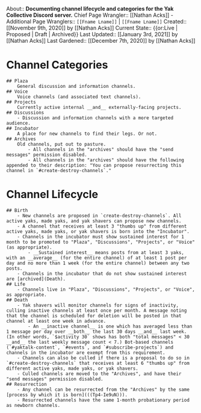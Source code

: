 About:: __Documenting channel lifecycle and categories for the Yak Collective Discord server.__
Chief Page Wrangler:: [[Nathan Acks]]
    - Additional Page Wranglers:: `[[Fname Lname]]` | `[[Fname Lname]]`
Created:: [[November 9th, 2020]] by [[Nathan Acks]]
Current State:: {{or:Live | Proposed | Draft | Archived}} 
Last Updated:: [[January 3rd, 2021]] by [[Nathan Acks]]
Last Gardened:: [[December 7th, 2020]] by [[Nathan Acks]]
# Channel Categories
    ## Plaza
        General discussion and information channels.
    ## Voice
        Voice channels (and associated text channels).
    ## Projects
        Currently active internal __and__ externally-facing projects. 
    ## Discussions
        - Discussion and information channels with a more targeted audience.
    ## Incubator
        A place for new channels to find their legs. Or not.
    ## Archives
        Old channels, put out to pasture.
            - All channels in the "archives" should have the "send messages" permission disabled.
            - All channels in the "archives" should have the following appended to their description: "You can propose resurrecting this channel in `#create-destroy-channels`."
# Channel Lifecycle
    ## Birth
        - New channels are proposed in `create-destroy-channels`. All active yaks, made yaks, and yak shavers can propose new channels.
        - A channel that receives at least 3 "thumbs up" from different active yaks, made yaks, or yak shavers is born into the "Incubator".
        - Channels in the incubator must show sustained interest for 1 month to be promoted to "Plaza", "Discussions", "Projects", or "Voice" (as appropriate).
            - __Sustained interest__ means posts from at least 3 yaks, with an __average__ (for the entire channel) of at least 1 post per day and no more than 1 week (for the entire channel) between any two posts.
        - Channels in the incubator that do not show sustained interest are [archived](Death).
    ## Life
        - Channels live in "Plaza", "Discussions", "Projects", or "Voice", as appropriate.
    ## Death
        - Yak shavers will monitor channels for signs of inactivity, culling inactive channels at least once per month. A message noting that the channel is scheduled for deletion will be posted in that channel at least one week in advance.
            - An __inactive channel__ is one which has averaged less than 1 message per day over __both__ the last 30 days __and__ last week. (In other words, `$activity 30` shows has both "total messages" < 30 __and__ the last weekly message count < 7.) Bot-based channels (`#yaktalk-content`, `#events`, and `#subscribe-projects`) and channels in the incubator are exempt from this requirement.
        - Channels can also be culled if there is a proposal to do so in `#create-destroy-channels` that receives at least 6 "thumbs up" from different active yaks, made yaks, or yak shavers.
        - Culled channels are moved to the "Archives", and have their "send messages" permission disabled.
    ## Resurrection
        - Any channel can be resurrected from the "Archives" by the same [process by which it is born](((Tp4-Ie9uN))).
        - Resurrected channels have the same 1-month probationary period as newborn channels.
